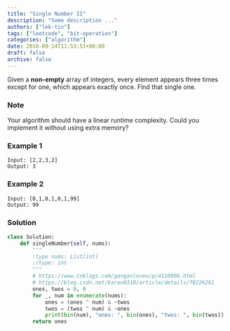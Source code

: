 ```yaml
---
title: "Single Number II"
description: "Some description ..."
authors: ["lek-tin"]
tags: ["leetcode", "bit-operation"]
categories: ["algorithm"]
date: 2018-09-14T11:53:51+08:00
draft: false
archive: false
---
```

Given a **non-empty** array of integers, every element appears three times except for one, which appears exactly once. Find that single one.

### Note

Your algorithm should have a linear runtime complexity. Could you implement it without using extra memory?

### Example 1
```
Input: [2,2,3,2]
Output: 3
```
### Example 2
```
Input: [0,1,0,1,0,1,99]
Output: 99
```
### Solution
```python
class Solution:
    def singleNumber(self, nums):
        """
        :type nums: List[int]
        :rtype: int
        """
        # https://www.cnblogs.com/ganganloveu/p/4110996.html
        # https://blog.csdn.net/karen0310/article/details/78226261
        ones, twos = 0, 0
        for _, num in enumerate(nums):  
            ones = (ones ^ num) & ~twos  
            twos = (twos ^ num) & ~ones
            print(bin(num), "ones: ", bin(ones), "twos: ", bin(twos))
        return ones
```